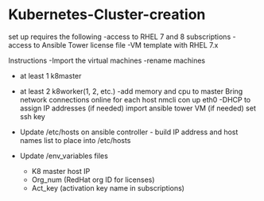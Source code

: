 # Kubernetes-Cluster-creation

set up requires the following
 -access to RHEL 7 and 8 subscriptions
 -access to Ansible Tower license file
 -VM template with RHEL 7.x
 
 
Instructions
 -Import the virtual machines 
  -rename machines
   - at least 1 k8master
   - at least 2 k8worker(1, 2, etc.)
  -add memory and cpu to master
  Bring network connections online for each host
   nmcli con up eth0 
   -DHCP to assign IP addresses
   (if needed) import ansible tower VM
   (if needed) set ssh key
   
   - Update /etc/hosts on ansible controller
    - build IP address and host names list to place into /etc/hosts
   - Update /env_variables files
      - K8 master host IP
      - Org_num (RedHat org ID for licenses)
      - Act_key (activation key name in subscriptions)
